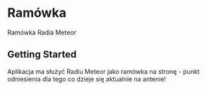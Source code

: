 # Ramówka

Ramówka Radia Meteor

## Getting Started

Aplikacja ma służyć Radiu Meteor jako ramówka na stronę - punkt odniesienia dla tego co dzieje się aktualnie na antenie!
